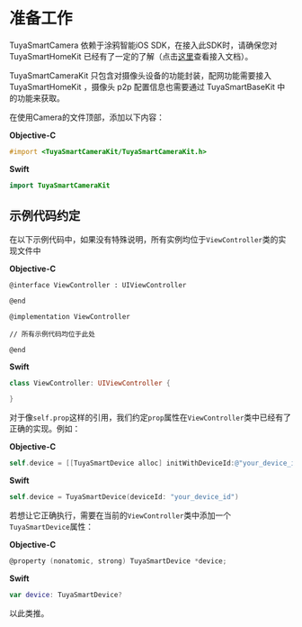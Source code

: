 # 准备工作

TuyaSmartCamera 依赖于涂鸦智能iOS SDK，在接入此SDK时，请确保您对 TuyaSmartHomeKit 已经有了一定的了解（点击[这里](https://tuyainc.github.io/tuyasmart_home_ios_sdk_doc/zh-hans/)查看接入文档）。

TuyaSmartCameraKit 只包含对摄像头设备的功能封装，配网功能需要接入 TuyaSmartHomeKit ，摄像头 p2p 配置信息也需要通过 TuyaSmartBaseKit 中的功能来获取。

在使用Camera的文件顶部，添加以下内容：

__Objective-C__

```objective-c
#import <TuyaSmartCameraKit/TuyaSmartCameraKit.h>
```

__Swift__

``` swift
import TuyaSmartCameraKit
```

## 示例代码约定

在以下示例代码中，如果没有特殊说明，所有实例均位于`ViewController`类的实现文件中

__Objective-C__

```
@interface ViewController : UIViewController

@end

@implementation ViewController

// 所有示例代码均位于此处

@end
```

__Swift__

```swift
class ViewController: UIViewController {

}
```

对于像`self.prop`这样的引用，我们约定`prop`属性在`ViewController`类中已经有了正确的实现。例如：

__Objective-C__

``` objectivec
self.device = [[TuyaSmartDevice alloc] initWithDeviceId:@"your_device_id"];
```

__Swift__

``` swift
self.device = TuyaSmartDevice(deviceId: "your_device_id")
```

若想让它正确执行，需要在当前的`ViewController`类中添加一个 `TuyaSmartDevice`属性：

__Objective-C__

``` objectivec
@property (nonatomic, strong) TuyaSmartDevice *device;
```

__Swift__

``` swift
var device: TuyaSmartDevice?
```

以此类推。

